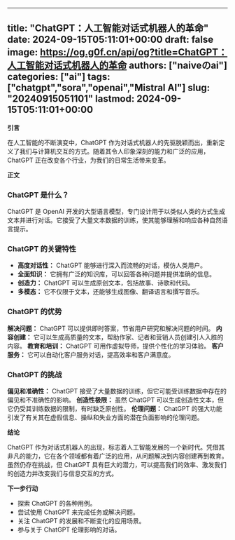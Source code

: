 
---
title: "ChatGPT：人工智能对话式机器人的革命"
date: 2024-09-15T05:11:01+00:00
draft: false
image: https://og.g0f.cn/api/og?title=ChatGPT：人工智能对话式机器人的革命
authors: ["naiveのai"]
categories: ["ai"]
tags: ["chatgpt","sora","openai","Mistral AI"]
slug: "20240915051101"
lastmod: 2024-09-15T05:11:01+00:00
---
**引言**

在人工智能的不断演变中，ChatGPT 作为对话式机器人的先驱脱颖而出，重新定义了我们与计算机交互的方式。随着其令人印象深刻的能力和广泛的应用，ChatGPT 正在改变各个行业，为我们的日常生活带来变革。

**正文**

### ChatGPT 是什么？

ChatGPT 是 OpenAI 开发的大型语言模型，专门设计用于以类似人类的方式生成文本并进行对话。它接受了大量文本数据的训练，使其能够理解和响应各种自然语言提示。

### ChatGPT 的关键特性

* **高度对话性：** ChatGPT 能够进行深入而流畅的对话，模仿人类用户。
* **全面知识：** 它拥有广泛的知识库，可以回答各种问题并提供准确的信息。
* **创造力：** ChatGPT 可以生成原创文本，包括故事、诗歌和代码。
* **多模态：** 它不仅限于文本，还能够生成图像、翻译语言和撰写音乐。

### ChatGPT 的优势

**解决问题：** ChatGPT 可以提供即时答案，节省用户研究和解决问题的时间。
**内容创建：** 它可以生成高质量的文本，帮助作家、记者和营销人员创建引人入胜的内容。
**教育和培训：** ChatGPT 可用作虚拟导师，提供个性化的学习体验。
**客户服务：** 它可以自动化客户服务对话，提高效率和客户满意度。

### ChatGPT 的挑战

**偏见和准确性：** ChatGPT 接受了大量数据的训练，但它可能受训练数据中存在的偏见和不准确性的影响。
**创造性极限：** 虽然 ChatGPT 可以生成创造性文本，但它仍受其训练数据的限制，有时缺乏原创性。
**伦理问题：** ChatGPT 的强大功能引发了有关其在虚假信息、操纵和失业方面的潜在负面影响的伦理问题。

**结论**

ChatGPT 作为对话式机器人的出现，标志着人工智能发展的一个新时代。凭借其非凡的能力，它在各个领域都有着广泛的应用，从问题解决到内容创建再到教育。虽然仍存在挑战，但 ChatGPT 具有巨大的潜力，可以提高我们的效率、激发我们的创造力并改变我们与信息交互的方式。

**下一步行动**

* 探索 ChatGPT 的各种用例。
* 尝试使用 ChatGPT 来完成任务或解决问题。
* 关注 ChatGPT 的发展和不断变化的应用场景。
* 参与关于 ChatGPT 伦理影响的对话。